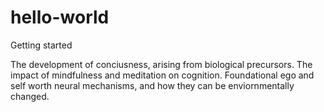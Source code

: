 # hello-world
Getting started

The development of conciusness, arising from biological precursors.
The impact of mindfulness and meditation on cognition.
Foundational ego and self worth neural mechanisms, and how they can be enviornmentally changed.
